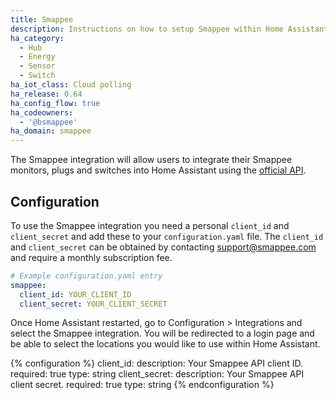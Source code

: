 ```yaml
---
title: Smappee
description: Instructions on how to setup Smappee within Home Assistant.
ha_category:
  - Hub
  - Energy
  - Sensor
  - Switch
ha_iot_class: Cloud polling
ha_release: 0.64
ha_config_flow: true
ha_codeowners:
  - '@bsmappee'
ha_domain: smappee
---
```


The Smappee integration will allow users to integrate their Smappee monitors, plugs and switches into Home Assistant using the [official API](https://smappee.atlassian.net/wiki/spaces/DEVAPI/overview).

## Configuration

To use the Smappee integration you need a personal `client_id` and `client_secret` and add these to your `configuration.yaml` file.  The `client_id` and `client_secret` can be obtained by contacting [support@smappee.com](mailto:support@smappee.com) and require a monthly subscription fee.

```yaml
# Example configuration.yaml entry
smappee:
  client_id: YOUR_CLIENT_ID
  client_secret: YOUR_CLIENT_SECRET
```

Once Home Assistant restarted, go to Configuration > Integrations and select the Smappee integration. You will be redirected to a login page and be able to select the locations you would like to use within Home Assistant.

{% configuration %}
client_id:
  description: Your Smappee API client ID.
  required: true
  type: string
client_secret:
  description: Your Smappee API client secret.
  required: true
  type: string
{% endconfiguration %}
